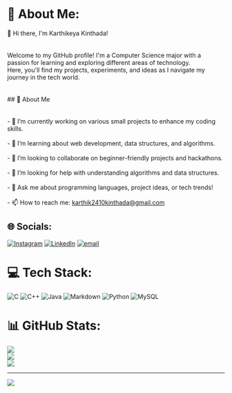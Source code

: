 # 💫 About Me:
 👋 Hi there, I'm Karthikeya Kinthada!<br><br><br>Welcome to my GitHub profile! I'm a Computer Science major with a passion for learning and exploring different areas of technology. <br>Here, you'll find my projects, experiments, and ideas as I navigate my journey in the tech world.<br><br><br>## 🚀 About Me<br><br><br>- 🔭 I’m currently working on various small projects to enhance my coding skills.<br><br>- 🌱 I’m learning about web development, data structures, and algorithms.<br><br>- 👯 I’m looking to collaborate on beginner-friendly projects and hackathons.<br><br>- 🤔 I’m looking for help with understanding algorithms and data structures.<br><br>- 💬 Ask me about programming languages, project ideas, or tech trends!<br><br>- 📫 How to reach me: karthik2410kinthada@gmail.com<br>


## 🌐 Socials:
[![Instagram](https://img.shields.io/badge/Instagram-%23E4405F.svg?logo=Instagram&logoColor=white)](https://instagram.com/@karthikeya_kinthada) [![LinkedIn](https://img.shields.io/badge/LinkedIn-%230077B5.svg?logo=linkedin&logoColor=white)](https://www.linkedin.com/in/karthikeya-kinthada-4869a72bb/) [![email](https://img.shields.io/badge/Email-D14836?logo=gmail&logoColor=white)](mailto:karthik2410kinthada@gmail.com) 

# 💻 Tech Stack:
![C](https://img.shields.io/badge/c-%2300599C.svg?style=plastic&logo=c&logoColor=white) ![C++](https://img.shields.io/badge/c++-%2300599C.svg?style=plastic&logo=c%2B%2B&logoColor=white) ![Java](https://img.shields.io/badge/java-%23ED8B00.svg?style=plastic&logo=openjdk&logoColor=white) ![Markdown](https://img.shields.io/badge/markdown-%23000000.svg?style=plastic&logo=markdown&logoColor=white) ![Python](https://img.shields.io/badge/python-3670A0?style=plastic&logo=python&logoColor=ffdd54) ![MySQL](https://img.shields.io/badge/mysql-4479A1.svg?style=plastic&logo=mysql&logoColor=white)
# 📊 GitHub Stats:
![](https://github-readme-stats.vercel.app/api?username=Karthikeya-Kinthada-25&theme=dark&hide_border=false&include_all_commits=false&count_private=false)<br/>
![](https://nirzak-streak-stats.vercel.app/?user=Karthikeya-Kinthada-25&theme=dark&hide_border=false)<br/>
![](https://github-readme-stats.vercel.app/api/top-langs/?username=Karthikeya-Kinthada-25&theme=dark&hide_border=false&include_all_commits=false&count_private=false&layout=compact)

---
[![](https://visitcount.itsvg.in/api?id=Karthikeya-Kinthada-25&icon=0&color=0)](https://visitcount.itsvg.in)

<!-- Proudly created with GPRM ( https://gprm.itsvg.in ) -->
